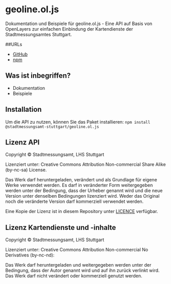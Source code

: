 # geoline.ol.js
Dokumentation und Beispiele für geoline.ol.js - Eine API auf Basis von OpenLayers zur einfachen
Einbindung der Kartendienste der Stadtmessungsamtes Stuttgart.

##URLs

* [GitHub](https://github.com/stadtmessungsamt-stuttgart/geoline.ol.js)
* [npm](https://www.npmjs.com/package/@stadtmessungsamt-stuttgart/geoline.ol.js)

## Was ist inbegriffen?

* Dokumentation
* Beispiele

## Installation
Um die API zu nutzen, können Sie das Paket installieren:
    ```
    npm install @stadtmessungsamt-stuttgart/geoline.ol.js
    ```

## Lizenz API
Copyright © Stadtmessungsamt, LHS Stuttgart

Lizenziert unter: Creative Commons Attribution Non-commercial Share Alike (by-nc-sa) License.

Das Werk darf heruntergeladen, verändert und als Grundlage für eigene Werke verwendet werden. Es
darf in veränderter Form weitergegeben werden unter der Bedingung, dass der Urheber genannt wird
und die neue Version unter denselben Bedingungen lizenziert wird. Weder das Original noch die
veränderte Version darf kommerziell verwendet werden.

Eine Kopie der Lizenz ist in diesem Repository unter [LICENCE](https://github.com/stadtmessungsamt-stuttgart/geoline.ol.js/blob/master/LICENSE) verfügbar.


## Lizenz Kartendienste und -inhalte
Copyright © Stadtmessungsamt, LHS Stuttgart

Lizenziert unter: Creative Commons Attribution Non-commercial No Derivatives (by-nc-nd):

Das Werk darf heruntergeladen und weitergegeben werden unter der Bedingung, dass der Autor genannt
wird und auf ihn zurück verlinkt wird. Das Werk darf nicht verändert oder kommerziell genutzt werden. 